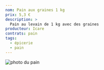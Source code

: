 ```yaml
---
nom: Pain aux graines 1 kg
prix: 5,3 €
description: >
  Pain au levain de 1 kg avec des graines
producteur: Icare
contrats: pain
tags: 
  - épicerie
  - pain
---
```


![photo du pain](./media/pain-graines.jpg)
